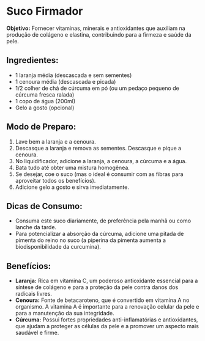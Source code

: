 # Suco Firmador

**Objetivo:** Fornecer vitaminas, minerais e antioxidantes que auxiliam na produção de colágeno e elastina, contribuindo para a firmeza e saúde da pele.

## Ingredientes:
- 1 laranja média (descascada e sem sementes)
- 1 cenoura média (descascada e picada)
- 1/2 colher de chá de cúrcuma em pó (ou um pedaço pequeno de cúrcuma fresca ralada)
- 1 copo de água (200ml)
- Gelo a gosto (opcional)

## Modo de Preparo:
1. Lave bem a laranja e a cenoura.
2. Descasque a laranja e remova as sementes. Descasque e pique a cenoura.
3. No liquidificador, adicione a laranja, a cenoura, a cúrcuma e a água.
4. Bata tudo até obter uma mistura homogênea.
5. Se desejar, coe o suco (mas o ideal é consumir com as fibras para aproveitar todos os benefícios).
6. Adicione gelo a gosto e sirva imediatamente.

## Dicas de Consumo:
- Consuma este suco diariamente, de preferência pela manhã ou como lanche da tarde.
- Para potencializar a absorção da cúrcuma, adicione uma pitada de pimenta do reino no suco (a piperina da pimenta aumenta a biodisponibilidade da curcumina).

## Benefícios:
- **Laranja:** Rica em vitamina C, um poderoso antioxidante essencial para a síntese de colágeno e para a proteção da pele contra danos dos radicais livres.
- **Cenoura:** Fonte de betacaroteno, que é convertido em vitamina A no organismo. A vitamina A é importante para a renovação celular da pele e para a manutenção da sua integridade.
- **Cúrcuma:** Possui fortes propriedades anti-inflamatórias e antioxidantes, que ajudam a proteger as células da pele e a promover um aspecto mais saudável e firme.

